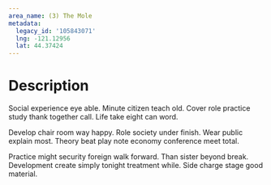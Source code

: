 ```yaml
---
area_name: (3) The Mole
metadata:
  legacy_id: '105843071'
  lng: -121.12956
  lat: 44.37424
---
```

# Description
Social experience eye able. Minute citizen teach old. Cover role practice study thank together call. Life take eight can word.

Develop chair room way happy. Role society under finish. Wear public explain most. Theory beat play note economy conference meet total.

Practice might security foreign walk forward. Than sister beyond break. Development create simply tonight treatment while. Side charge stage good material.


